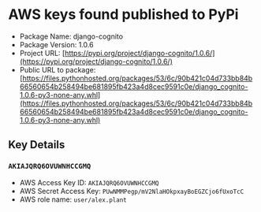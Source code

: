 # AWS keys found published to PyPi

* Package Name: django-cognito
* Package Version: 1.0.6
* Project URL: [https://pypi.org/project/django-cognito/1.0.6/](https://pypi.org/project/django-cognito/1.0.6/)
* Public URL to package: [https://files.pythonhosted.org/packages/53/6c/90b421c04d733bb84b66560654b258494be681895fb423a4d8cec9591c0e/django_cognito-1.0.6-py3-none-any.whl](https://files.pythonhosted.org/packages/53/6c/90b421c04d733bb84b66560654b258494be681895fb423a4d8cec9591c0e/django_cognito-1.0.6-py3-none-any.whl)

## Key Details
### `AKIAJQRQ6OVUWNHCCGMQ`

* AWS Access Key ID: `AKIAJQRQ6OVUWNHCCGMQ`
* AWS Secret Access Key: `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` 
* AWS role name: `user/alex.plant`
